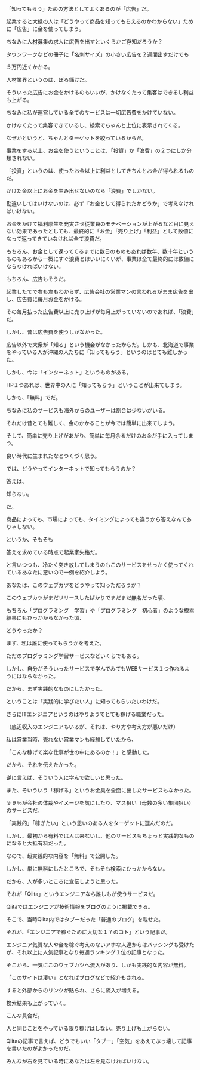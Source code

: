「知ってもらう」ための方法としてよくあるのが「広告」だ。


起業すると大抵の人は「どうやって商品を知ってもらえるのかわからない」ために「広告」に金を使ってしまう。


ちなみに人材募集の求人に広告を出すといくらかご存知だろうか？





タウンワークなどの冊子に「名刺サイズ」の小さい広告を２週間出すだけでも





５万円近くかかる。





人材業界というのは、ぼろ儲けだ。


そういった広告にお金をかけるのもいいが、かけなくたって集客はできるし利益も上がる。


ちなみに私が運営している全てのサービスは一切広告費をかけていない。


かけなくたって集客できているし、検索でちゃんと上位に表示されてくる。


なぜかというと、ちゃんとターゲットを絞っているからだ。





事業をする以上、お金を使うということは、「投資」か「浪費」の２つにしか分類されない。


「投資」というのは、使ったお金以上に利益としてきちんとお金が得られるものだ。


かけた金以上にお金を生み出せないのなら「浪費」でしかない。


勘違いしてはいけないのは、必ず「お金として得られたかどうか」で考えなければいけない。


お金をかけて福利厚生を充実させ従業員のモチベーションが上がるなど目に見えない効果であったとしても、最終的に「お金」「売り上げ」「利益」として数値になって返ってきていなければ全て浪費だ。


もちろん、お金として返ってくるまでに数日のものもあれば数年、数十年というものもあるから一概にすぐ浪費とはいいにくいが、事業は全て最終的には数値にならなければいけない。


もちろん、広告もそうだ。


起業したてで右も左もわからず、広告会社の営業マンの言われるがまま広告を出し、広告費に毎月お金をかける。


その毎月払った広告費以上に売り上げが毎月上がっていないのであれば、「浪費」だ。





しかし、昔は広告費を使うしかなかった。


広告以外で大衆が「知る」という機会がなかったからだ。しかも、北海道で事業をやっている人が沖縄の人たちに「知ってもらう」というのはとても難しかった。





しかし、今は「インターネット」というものがある。


HP１つあれば、世界中の人に「知ってもらう」ということが出来てしまう。


しかも、「無料」でだ。





ちなみに私のサービスも海外からのユーザーは割合は少ないがいる。


それだけ昔とても難しく、金のかかることが今では簡単に出来てしまう。


そして、簡単に売り上げがあがり、簡単に毎月余るだけのお金が手に入ってしまう。


良い時代に生まれたなとつくづく思う。





では、どうやってインターネットで知ってもらうのか？


答えは、





知らない。





だ。


商品によっても、市場によっても、タイミングによっても違うから答えなんてありゃしない。


というか、そもそも





答えを求めている時点で起業家失格だ。





と言いつつも、冷たく突き放してしまうのもこのサービスをせっかく使ってくれているあなたに悪いので一例を紹介しよう。





あなたは、このウェブカツをどうやって知っただろうか？


このウェブカツがまだリリースしたばかりでまだまだ無名だった頃、


もちろん「プログラミング　学習」や「プログラミング　初心者」のような検索結果にもひっかからなかった頃、


どうやったか？





まず、私は誰に使ってもらうかを考えた。


ただのプログラミング学習サービスなどいくらでもある。


しかし、自分がそういったサービスで学んでみてもWEBサービス１つ作れるようにはならなかった。


だから、まず実践的なものにしたかった。


ということは「実践的に学びたい人」に知ってもらいたいわけだ。





さらにITエンジニアというのはやりようでとても稼げる職業だった。


（底辺収入のエンジニアもいるが、それは、やり方や考え方が悪いだけ）


私は営業当時、売れない営業マンも経験していたから、


「こんな稼げて楽な仕事が世の中にあるのか！」と感動した。


だから、それを伝えたかった。


逆に言えば、そういう人に学んで欲しいと思った。





また、そいういう「稼げる」というお金臭を全面に出したサービスもなかった。


９９％が会社の体裁やイメージを気にしたり、マス狙い（母数の多い集団狙い）のサービスだ。





「実践的」「稼ぎたい」という思いのある人をターゲットに選んだのだ。


しかし、最初から有料では人は来ないし、他のサービスもちょっと実践的なものになると大抵有料だった。


なので、超実践的な内容を「無料」で公開した。





しかし、単に無料にしたところで、そもそも検索にひっかからない。


だから、人が多いところに宣伝しようと思った。


それが「Qiita」というエンジニアなら誰しもが使うサービスだ。


Qiitaではエンジニアが技術情報をブログのように掲載できる。





そこで、当時Qiita内ではタブーだった「普通のブログ」を載せた。


それが、「エンジニアで稼ぐために大切な１７のコト」という記事だ。


エンジニア気質な人や金を稼ぐ考えのないアホな人達からはバッシングも受けたが、それ以上に人気記事となり毎週ランキング１位の記事となった。





そこから、一気にこのウェブカツへ流入があり、しかも実践的な内容が無料。


「このサイトは凄い」となればブログなどで紹介もされる。


すると外部からのリンクが貼られ、さらに流入が増える。


検索結果も上がっていく。





こんな具合だ。


人と同じことをやっている限り稼げはしない。売り上げも上がらない。


Qiitaの記事で言えば、どうでもいい「タブー」「空気」をあえてぶっ壊して記事を書いたのがよかったのだ。


みんなが右を見ている時にあなたは左を見なければいけない。
